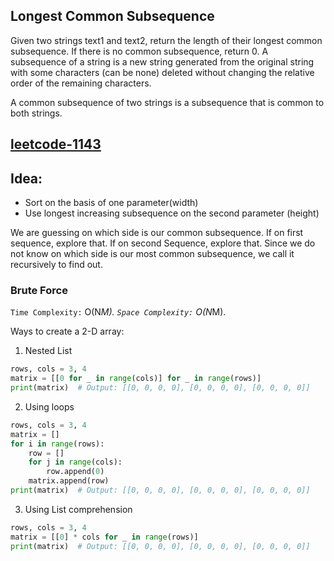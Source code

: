 ## Longest Common Subsequence

Given two strings text1 and text2, return the length of their longest common subsequence. If there is no common subsequence, return 0.
A subsequence of a string is a new string generated from the original string with some characters (can be none) deleted without changing the relative order of the remaining characters.

A common subsequence of two strings is a subsequence that is common to both strings.

<h2><a href="https://leetcode.com/problems/longest-common-subsequence/submissions/1319776501/">leetcode-1143</a></h2>

## Idea:

- Sort on the basis of one parameter(width)
- Use longest increasing subsequence on the second parameter (height)

We are guessing on which side is our common subsequence.
If on first sequence, explore that.
If on second Sequence, explore that.
Since we do not know on which side is our most common subsequence, we call it recursively to find out.

### Brute Force

`Time Complexity:` O(N*M).
`Space Complexity:` O(N*M).

Ways to create a 2-D array:

1. Nested List

```py
rows, cols = 3, 4
matrix = [[0 for _ in range(cols)] for _ in range(rows)]
print(matrix)  # Output: [[0, 0, 0, 0], [0, 0, 0, 0], [0, 0, 0, 0]]

```

2. Using loops

```py
rows, cols = 3, 4
matrix = []
for i in range(rows):
    row = []
    for j in range(cols):
        row.append(0)
    matrix.append(row)
print(matrix)  # Output: [[0, 0, 0, 0], [0, 0, 0, 0], [0, 0, 0, 0]]
```

3. Using List comprehension

```py
rows, cols = 3, 4
matrix = [[0] * cols for _ in range(rows)]
print(matrix)  # Output: [[0, 0, 0, 0], [0, 0, 0, 0], [0, 0, 0, 0]]

```
